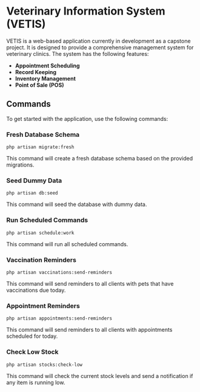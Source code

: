 # Veterinary Information System (VETIS)

VETIS is a web-based application currently in development as a capstone project. It is designed to provide a comprehensive management system for veterinary clinics. The system has the following features:

* **Appointment Scheduling**
* **Record Keeping**
* **Inventory Management**
* **Point of Sale (POS)**

## Commands

To get started with the application, use the following commands:

### Fresh Database Schema

`php artisan migrate:fresh`

This command will create a fresh database schema based on the provided migrations.

### Seed Dummy Data

`php artisan db:seed`

This command will seed the database with dummy data.

### Run Scheduled Commands

`php artisan schedule:work`

This command will run all scheduled commands.

### Vaccination Reminders

`php artisan vaccinations:send-reminders`

This command will send reminders to all clients with pets that have vaccinations due today.

### Appointment Reminders

`php artisan appointments:send-reminders`

This command will send reminders to all clients with appointments scheduled for today.

### Check Low Stock

`php artisan stocks:check-low`

This command will check the current stock levels and send a notification if any item is running low.

